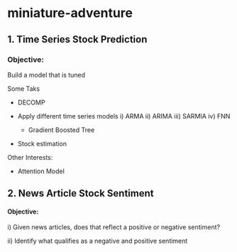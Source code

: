 # miniature-adventure

## 1. Time Series Stock Prediction
### Objective:
Build a model that is tuned 

Some Taks
  - DECOMP
  
  - Apply different time series models
    i)    ARMA
    ii)   ARIMA
    iii)  SARMIA
    iv)   FNN
    
    - Gradient Boosted Tree
    
  - Stock estimation

Other Interests:
  - Attention Model

## 2. News Article Stock Sentiment
#### Objective:
  i)  Given news articles, does that reflect a positive or negative sentiment?

  ii) Identify what qualifies as a negative and positive sentiment


